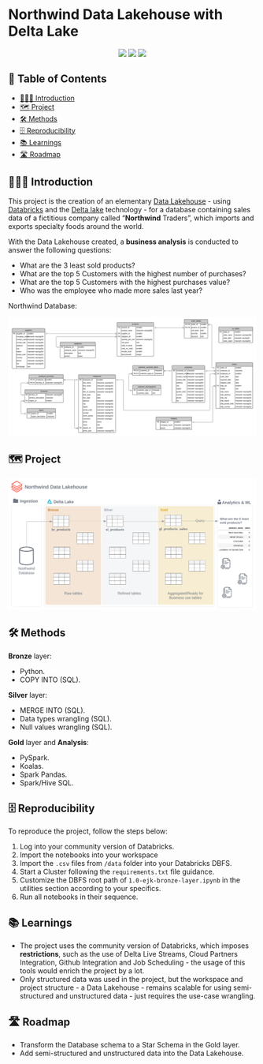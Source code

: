 # Northwind Data Lakehouse with Delta Lake 
<div align="center">
<img src="https://img.shields.io/badge/Databricks-FF3621?style=for-the-badge&logo=Databricks&logoColor=white">
<img src="https://img.shields.io/badge/python-3670A0?style=for-the-badge&logo=python&logoColor=ffdd54">
<img src="https://img.shields.io/badge/Apache_Spark-FFFFFF?style=for-the-badge&logo=apachespark&logoColor=#E35A16">
</div>

## 🧾 Table of Contents
  - [👨🏻‍🏫 Introduction](#-introduction)
  - [🗺 Project](#-project)
  - [🛠️ Methods](#-Methods)
  - [🗄 Reproducibility](#-reproducibility)
  - [📚 Learnings](#-learnings)
  - [🛣 Roadmap](#-roadmap)

## 👨🏻‍🏫 Introduction

This project is the creation of an elementary [Data Lakehouse](https://www.databricks.com/glossary/data-lakehouse) - using [Databricks](https://www.databricks.com) and the [Delta lake](https://delta.io) technology - for a database containing sales data of a fictitious company called “**Northwind** Traders”, which imports and exports specialty foods around the world. 

With the Data Lakehouse created, a **business analysis** is conducted to answer the following questions:

- What are the 3 least sold products?
- What are the top 5 Customers with the highest number of purchases?
- What are the top 5 Customers with the highest purchases value?
- Who was the employee who made more sales last year?

Northwind Database:

<img src="./references/northwind%20erd.jpg">

## 🗺 Project

<img src="./references/project.png">

## 🛠️ Methods

**Bronze** layer:

- Python.
- COPY INTO (SQL).

**Silver** layer:

- MERGE INTO (SQL).
- Data types wrangling (SQL).
- Null values wrangling (SQL).

**Gold** layer and **Analysis**:

- PySpark.
- Koalas.
- Spark Pandas.
- Spark/Hive SQL.

## 🗄 Reproducibility

To reproduce the project, follow the steps below:

1. Log into your community version of Databricks.
2. Import the notebooks into your workspace
3. Import the ```.csv``` files from ```/data``` folder into your Databricks DBFS.
4. Start a Cluster following the ```requirements.txt``` file guidance.
5. Customize the DBFS root path of ```1.0-ejk-bronze-layer.ipynb``` in the utilities section according to your specifics.
6. Run all notebooks in their sequence.

## 📚 Learnings

- The project uses the community version of Databricks, which imposes **restrictions**, such as the use of Delta Live Streams, Cloud Partners Integration, Github Integration and Job Scheduling - the usage of this tools would enrich the project by a lot.
- Only structured data was used in the project, but the workspace and project structure - a Data Lakehouse - remains scalable for using semi-structured and unstructured data - just requires the use-case wrangling.

## 🛣 Roadmap

- Transform the Database schema to a Star Schema in the Gold layer.
- Add semi-structured and unstructured data into the Data Lakehouse.